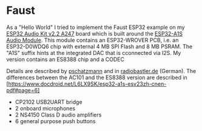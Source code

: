 # Faust
As a "Hello World" I tried to implement the Faust ESP32 example on my [ESP32 Audio Kit v2.2 A247](https://docs.ai-thinker.com/en/esp32-audio-kit) board which is built around the [ESP32-A1S Audio Module](https://docs.ai-thinker.com/en/esp32-a1s).
This module contains an ESP32-WROVER PCB, i.e. an ESP32-D0WDQ6 chip with external 4 MB SPI Flash and 8 MB PSRAM. The "A1S" suffix hints at the integrated DAC that is cconnected via I2S. My version contains an ES8388 chip and a CODEC 

Details are described by [pschatzmann](https://www.pschatzmann.ch/home/2021/12/06/the-ai-thinker-audio-kit-experience-or-nothing-is-right/)
and in [radiobastler.de](https://radio-bastler.de/forum/showthread.php?tid=17786) (German). The differences between the AC101 and the ES8388 version are described in [https://www.docdroid.net/L6LX9SK/esp32-a1s-esv23zh-cnen-pdf#page=6]

- CP2102 USB2UART bridge
- 2 onboard microphones
- 2 NS4150 Class D audio amplifiers
- 6 general purpose push buttons
